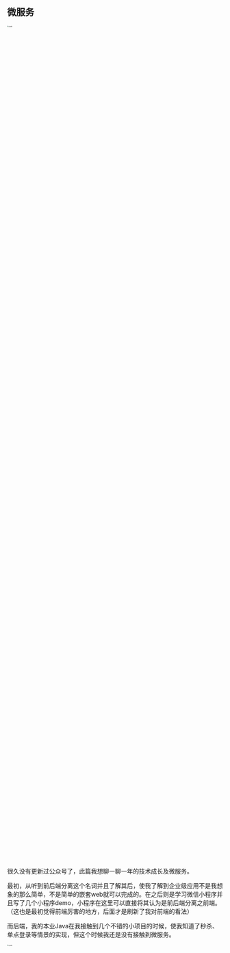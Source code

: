## 微服务



<img src="https://img-blog.csdnimg.cn/20210121111708964.jpg" alt="区块链" style="zoom:20%; width: 50%" />

很久没有更新过公众号了，此篇我想聊一聊一年的技术成长及微服务。



最初，从听到前后端分离这个名词并且了解其后，使我了解到企业级应用不是我想象的那么简单，不是简单的嵌套web就可以完成的。在之后则是学习微信小程序并且写了几个小程序demo，小程序在这里可以直接将其认为是前后端分离之前端。（这也是最初觉得前端厉害的地方，后面才是刷新了我对前端的看法）



而后端，我的本业Java在我接触到几个不错的小项目的时候，使我知道了秒杀、单点登录等情景的实现，但这个时候我还是没有接触到微服务。

<img src="https://img-blog.csdnimg.cn/20210121111709888.jpg" alt="区块链" style="zoom:20%; width:50%;" />

说起微服务，这是到了公司之后才了解的，当然它说是一门技术，但我更愿称之为一种思想。它类似于什么呢，我感觉其像区块链，虽然我也不懂什么是区块链，但是在微服务中，将各个服务剥离出来，然后再让各个服务之间互相依赖，因此给我的感觉它就是一个处理问题的方式。



真正让我感到其厉害之处的是，微服务不仅把各组的联系变得紧密，而且让我感到它将岗位的差距也慢慢抹平。最近和朋友聊天的时候，他在做前端的工作，而leader给他说目前的工作其实和后端的成长差不多。其实我仔细想想也没错。



不管是学习难度或者网络段子上来说，语言有鄙视链 vb > c > c++ > java > python，而工种也是一样 算法 > 后端 > 测试 > 前端。而真实的情况是：后端和前端的算法难度相当，而前端自从js功能越来越强大之后，前端直接进行http请求可以访问任何服务，再也不需要后端去请求服务去完成这件事情。



而后端每个服务分别负责一个区块，和sql打交道；和kafka打交道；和es打交道；和nosql打交道。而前端则是和页面打交道，其实在难度上差不了太多。



